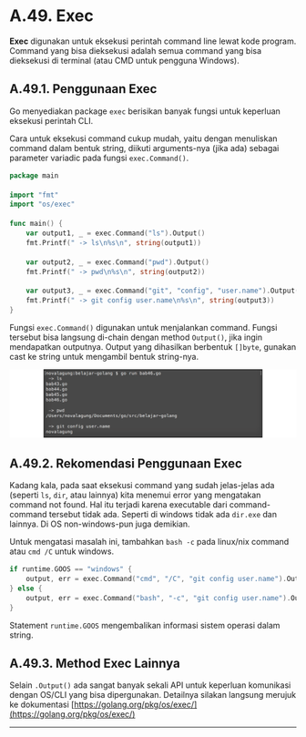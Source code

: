 # A.49. Exec

**Exec** digunakan untuk eksekusi perintah command line lewat kode program. Command yang bisa dieksekusi adalah semua command yang bisa dieksekusi di terminal (atau CMD untuk pengguna Windows).

## A.49.1. Penggunaan Exec

Go menyediakan package `exec` berisikan banyak fungsi untuk keperluan eksekusi perintah CLI.

Cara untuk eksekusi command cukup mudah, yaitu dengan menuliskan command dalam bentuk string, diikuti arguments-nya (jika ada) sebagai parameter variadic pada fungsi `exec.Command()`.

```go
package main

import "fmt"
import "os/exec"

func main() {
    var output1, _ = exec.Command("ls").Output()
    fmt.Printf(" -> ls\n%s\n", string(output1))

    var output2, _ = exec.Command("pwd").Output()
    fmt.Printf(" -> pwd\n%s\n", string(output2))

    var output3, _ = exec.Command("git", "config", "user.name").Output()
    fmt.Printf(" -> git config user.name\n%s\n", string(output3))
}
```

Fungsi `exec.Command()` digunakan untuk menjalankan command. Fungsi tersebut bisa langsung di-chain dengan method `Output()`, jika ingin mendapatkan outputnya. Output yang dihasilkan berbentuk `[]byte`, gunakan cast ke string untuk mengambil bentuk string-nya.

![Ekeskusi command menggunakan exec](images/A_exec_1_exec.png)

## A.49.2. Rekomendasi Penggunaan Exec

Kadang kala, pada saat eksekusi command yang sudah jelas-jelas ada (seperti `ls`, `dir`, atau lainnya) kita menemui error yang mengatakan command not found. Hal itu terjadi karena executable dari command-command tersebut tidak ada. Seperti di windows tidak ada `dir.exe` dan lainnya. Di OS non-windows-pun juga demikian.

Untuk mengatasi masalah ini, tambahkan `bash -c` pada linux/nix command atau `cmd /C` untuk windows.

```go
if runtime.GOOS == "windows" {
    output, err = exec.Command("cmd", "/C", "git config user.name").Output()
} else {
    output, err = exec.Command("bash", "-c", "git config user.name").Output()
}
```

Statement `runtime.GOOS` mengembalikan informasi sistem operasi dalam string.

## A.49.3. Method Exec Lainnya

Selain `.Output()` ada sangat banyak sekali API untuk keperluan komunikasi dengan OS/CLI yang bisa dipergunakan. Detailnya silakan langsung merujuk ke dokumentasi [https://golang.org/pkg/os/exec/](https://golang.org/pkg/os/exec/)

---




